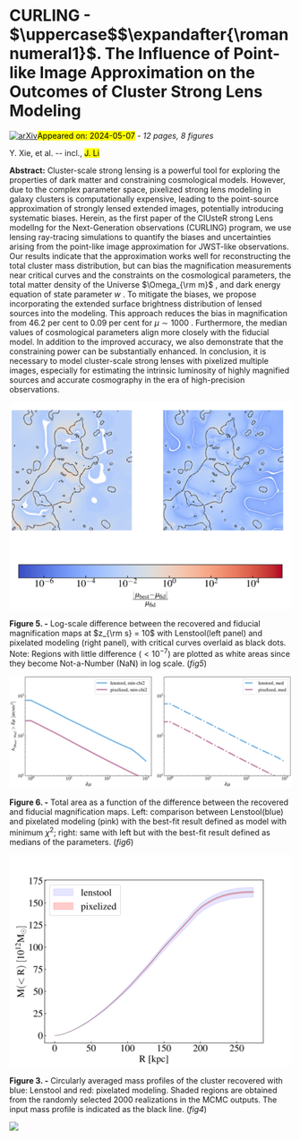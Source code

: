 <div class="macros" style="visibility:hidden;">
$\newcommand{\ensuremath}{}$
$\newcommand{\xspace}{}$
$\newcommand{\object}[1]{\texttt{#1}}$
$\newcommand{\farcs}{{.}''}$
$\newcommand{\farcm}{{.}'}$
$\newcommand{\arcsec}{''}$
$\newcommand{\arcmin}{'}$
$\newcommand{\ion}[2]{#1#2}$
$\newcommand{\textsc}[1]{\textrm{#1}}$
$\newcommand{\hl}[1]{\textrm{#1}}$
$\newcommand{\footnote}[1]{}$
$\newcommand{\thebibliography}{\DeclareRobustCommand{\VAN}[3]{##3}\VANthebibliography}$</div>



<div id="title">

# CURLING - $\uppercase$$\expandafter{\romannumeral1}$. The Influence of Point-like Image Approximation on the Outcomes of Cluster Strong Lens Modeling

</div>
<div id="comments">

[![arXiv](https://img.shields.io/badge/arXiv-2405.03135-b31b1b.svg)](https://arxiv.org/abs/2405.03135)<mark>Appeared on: 2024-05-07</mark> -  _12 pages, 8 figures_

</div>
<div id="authors">

Y. Xie, et al. -- incl., <mark>J. Li</mark>

</div>
<div id="abstract">

**Abstract:** Cluster-scale strong lensing is a powerful tool for exploring the properties of dark matter and constraining cosmological models. However, due to the complex parameter space, pixelized strong lens modeling in galaxy clusters is computationally expensive, leading to the point-source approximation of strongly lensed extended images, potentially introducing systematic biases. Herein, as the first paper of the ClUsteR strong Lens modelIng for the Next-Generation observations (CURLING) program, we use lensing ray-tracing simulations to quantify the biases and uncertainties arising from the point-like image approximation for JWST-like observations. Our results indicate that the approximation works well for reconstructing the total cluster mass distribution, but can bias the magnification measurements near critical curves and the constraints on the cosmological parameters, the total matter density of the Universe $\Omega_{\rm m}$ , and dark energy equation of state parameter $w$ . To mitigate the biases, we propose incorporating the extended surface brightness distribution of lensed sources into the modeling. This approach reduces the bias in magnification from 46.2 per cent to 0.09 per cent for $\mu \sim 1000$ . Furthermore, the median values of cosmological parameters align more closely with the fiducial model. In addition to the improved accuracy, we also demonstrate that the constraining power can be substantially enhanced. In conclusion, it is necessary to model cluster-scale strong lenses with pixelized multiple images, especially for estimating the intrinsic luminosity of highly magnified sources and accurate cosmography in the era of high-precision observations.

</div>

<div id="div_fig1">

<img src="tmp_2405.03135/./fig5-2dmag.png" alt="Fig5" width="100%"/>

**Figure 5. -** Log-scale difference between the recovered and fiducial magnification maps at $z_{\rm s} = 10$ with Lenstool(left panel) and pixelated modeling (right panel), with critical curves overlaid as black dots. Note: Regions with little difference ($<10^{-7}$) are plotted as white areas since they become Not-a-Number (NaN) in log scale. (*fig5*)

</div>
<div id="div_fig2">

<img src="tmp_2405.03135/./fig6-muarea.png" alt="Fig6" width="100%"/>

**Figure 6. -** Total area as a function of the difference between the recovered and fiducial magnification maps. Left: comparison between Lenstool(blue) and pixelated modeling (pink) with the best-fit result defined as model with minimum $\chi^2$; right: same with left but with the best-fit result defined as medians of the parameters.  (*fig6*)

</div>
<div id="div_fig3">

<img src="tmp_2405.03135/./fig4-mass.png" alt="Fig3" width="100%"/>

**Figure 3. -** Circularly averaged mass profiles of the cluster recovered with blue: Lenstool and red: pixelated modeling. Shaded regions are obtained from the randomly selected 2000 realizations in the MCMC outputs. The input mass profile is indicated as the black line. (*fig4*)

</div><div id="qrcode"><img src=https://api.qrserver.com/v1/create-qr-code/?size=100x100&data="https://arxiv.org/abs/2405.03135"></div>